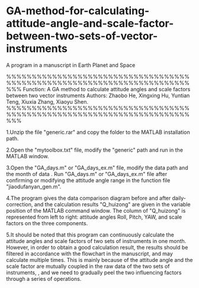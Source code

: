 # GA-method-for-calculating-attitude-angle-and-scale-factor-between-two-sets-of-vector-instruments
A program in a manuscript in Earth Planet and Space

%%%%%%%%%%%%%%%%%%%%%%%%%%%%%%%%%%%%%%%%%%%%%%%%%%%%%%%%%%%%%%%%%%%%%%%%%%%
Function: A GA method to calculate attitude angles and scale factors between two vector instruments
Authors: Zhaobo He, Xingxing Hu, Yuntian Teng, Xiuxia Zhang, Xiaoyu Shen.
%%%%%%%%%%%%%%%%%%%%%%%%%%%%%%%%%%%%%%%%%%%%%%%%%%%%%%%%%%%%%%%%%%%%%%%%%%%

1.Unzip the file "generic.rar" and copy the folder to the MATLAB installation path.

2.Open the "mytoolbox.txt" file, modify the "generic" path and run in the MATLAB window.

3.Open the "GA_days.m" or "GA_days_ex.m" file, modify the data path and the month of data . 
Run "GA_days.m" or "GA_days_ex.m" file after confirming or modifying the attitude angle range in the function file "jiaodufanyan_gen.m".

4.The program gives the data comparison diagram before and after daily-correction, 
and the calculation results "Q_huizong" are given in the variable position of the MATLAB command window.
The column of "Q_huizong" is represented from left to right: attitude angles Roll, Pitch, YAW, and scale factors on the three components.

5.It should be noted that this program can continuously calculate the attitude angles and scale factors of two sets of instruments 
in one month. However, in order to obtain a good calculation result, the results should be filtered in accordance with the flowchart 
in the manuscript, and may calculate multiple times. This is mainly because of the attitude angle and the scale factor are mutually coupled
 in the raw data of the two sets of instruments, , and we need to gradually peel the two influencing factors through a series of operations.




